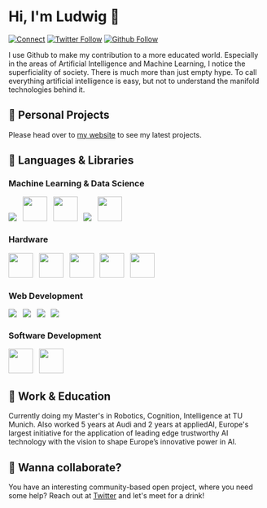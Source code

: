 # Hi, I'm Ludwig 👋
[![Connect](https://img.shields.io/badge/Connect-0077B5?style=for-the-badge&logo=linkedin&logoColor=white)](https://www.linkedin.com/in/ludwigstumpp/)
[![Twitter Follow](https://img.shields.io/twitter/follow/ludwig_stumpp?color=%231DA1F2&label=Follow&logo=twitter&logoColor=%231DA1F2&style=for-the-badge)](https://twitter.com/ludwig_stumpp)
[![Github Follow](https://img.shields.io/github/followers/LudwigStumpp?color=%23171515&label=Follow&logo=github&logoColor=%23171515&style=for-the-badge)](https://github.com/LudwigStumpp)

I use Github to make my contribution to a more educated world. Especially in the areas of Artificial Intelligence and Machine Learning, I notice the superficiality of society. There is much more than just empty hype. To call everything artificial intelligence is easy, but not to understand the manifold technologies behind it.

## 🚀 Personal Projects
Please head over to [my website](http://ludwigstumpp.com) to see my latest projects.

## 🌈 Languages & Libraries

### Machine Learning & Data Science
<img src="https://img.icons8.com/color/48/000000/python.png"/> &nbsp; <img src="https://upload.wikimedia.org/wikipedia/commons/thumb/0/05/Scikit_learn_logo_small.svg/260px-Scikit_learn_logo_small.svg.png" height="48"/> &nbsp; <img src="https://i.redd.it/c6h7rok9c2v31.jpg" height="48"/> &nbsp; <img src="https://img.icons8.com/color/48/000000/tensorflow.png"/> &nbsp; <img src="https://user-images.githubusercontent.com/42147848/178567459-cb1bfe41-dee5-455b-af94-ce4d4f036295.png" height="48"/>

### Hardware
<img src="https://upload.wikimedia.org/wikipedia/commons/thumb/1/18/C_Programming_Language.svg/217px-C_Programming_Language.svg.png" height="48"/> &nbsp; <img src="https://img.icons8.com/fluency/344/arduino.png" height="48"/> &nbsp; <img src="https://img.icons8.com/color/48/000000/raspberry.png" height="48"/> &nbsp; <img src="https://www.atfiformation.fr/wp-content/uploads/2018/03/catiaV5.png" height="48"/> &nbsp; <img src="https://yt3.ggpht.com/ytc/AKedOLRs6t9k8adI1DVVHWAI9vMY2DW8PvseQHIU51GoRg=s900-c-k-c0x00ffffff-no-rj" height="48"/>

### Web Development
<img src="https://img.icons8.com/color/48/000000/html-5.png"/> &nbsp; <img src="https://img.icons8.com/color/48/000000/css3.png"/> &nbsp; <img src="https://img.icons8.com/color/48/000000/javascript.png"/> &nbsp; <img src="https://img.icons8.com/color/48/000000/vue-js.png"/>

### Software Development
<img src="https://pbs.twimg.com/profile_images/1414990564408262661/r6YemvF9_200x200.jpg" height="48"/> &nbsp; <img src="https://upload.wikimedia.org/wikipedia/commons/thumb/9/9a/Visual_Studio_Code_1.35_icon.svg/240px-Visual_Studio_Code_1.35_icon.svg.png" height="48"/>

## 💼 Work & Education
Currently doing my Master's in Robotics, Cognition, Intelligence at TU Munich. Also worked 5 years at Audi and 2 years at appliedAI, Europe's largest initiative for the application of leading edge trustworthy AI technology with the vision to shape Europe’s innovative power in AI.

## 🤙 Wanna collaborate?
You have an interesting community-based open project, where you need some help? Reach out at [Twitter](https://twitter.com/ludwig_stumpp) and let's meet for a drink!
